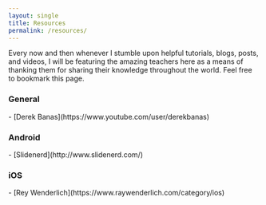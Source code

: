```yaml
---
layout: single
title: Resources
permalink: /resources/
---
```


Every now and then whenever I stumble upon helpful tutorials, blogs, posts, and videos,
I will be featuring the amazing teachers here as a means of thanking them for sharing their knowledge throughout the world.
Feel free to bookmark this page.

<h3>General</h3>
  - [Derek Banas](https://www.youtube.com/user/derekbanas)

<h3>Android</h3>
  - [Slidenerd](http://www.slidenerd.com/)

<h3>iOS</h3>
  - [Rey Wenderlich](https://www.raywenderlich.com/category/ios)
